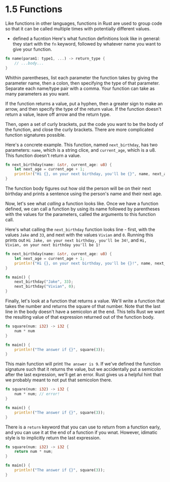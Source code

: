 # 1.5 Functions

Like functions in other languages, functions in Rust are used to group code so that it can be called multiple times with potentially different values.

- defined a fucntion
  Here's what function definitions look like in general: they start with the `fn` keyword, followed by whatever name you want to give your function.

```rs
fn name(param1: type1, ...) -> return_type {
    // ...body...
}
```

Whithin parentheses, list each parameter the function takes by giving the parameter name, then a colon, then specifying the type of that parameter.
Separate each name/type pair with a comma.
Your function can take as many parameters as you want.

If the function returns a value, put a hyphen, then a greater sign to make an arrow, and then specify the type of the return value. If the function doesn't return a value, leave off arrow and the return type.

Then, open a set of curly brackets, put the code you want to be the body of the function, and close the curly brackets.
There are more complicated function signatures possible.

Here's a concrete example. This function, named `next_birthday`, has two parameters: `name`, which is a string clice, and `current_age`, which is a u8. This function doesn't return a value.

```rs
fn next_birthday(name: &str, current_age: u8) {
    let next_age = current_age + 1;
    println!("Hi {}, on your next birthday, you'll be {}", name, next_age);
}
```

The function body figures out how old the person will be on their next birthday and prints a sentence using the person's name and their next age.

Now, let's see what _calling_ a function looks like.
Once we have a function defined, we can call a function by using its name followed by parentheses with the values for the parameters, called the arguments to this function call.

Here's what calling the `next_birthday` function looks line - first, with the values `Jake` and `33`, and next with the values `Vivian` and `0`.
Running this prints out `Hi Jake, on your next birthday, you'll be 34!`,
and `Hi, Vivian, on your next birthday you'll be 1!`

```rs
fn next_birthday(name: &str, current_age: u8) {
    let next_age = current_age + 1;
    println!("Hi {}, on your next birthday, you'll be {}!", name, next_age);
}

fn main() {
    next_birthday("Jake", 33);
    next_birthday("Vivian", 0);
}
```

Finally, let's look at a function that returns a value.
We'll write a function that takes the number and returns the square of that number.
Note that the last line in the body doesn't have a semicolon at the end.
This tells Rust we want the resulting value of that expression returned out of the function body.

```rs
fn square(num: i32) -> i32 {
    num * num
}

fn main() {
    println!("The answer if {}", square(3));
}
```

This main function will print `The answer is 9`. If we've defined the function signature such that it returns the value, but we accidentally put a semicolon after the last expression, we'll get an error.
Rust gives us a helpful hint that we probably meant to not put that semicolon there.

```rs
fn square(num: i32) -> i32 {
    num * num; // error!
}

fn main() {
    println!("The answer if {}", square(3));
}
```

There is a `return` keyword that you can use to return from a function early,
and you can use it at the end of a function if you wnat.
However, idimatic style is to implicitly return the last expression.

```rs
fn square(num: i32) -> i32 {
    return num * num;
}

fn main() {
    println!("The answer if {}", square(3));
}
```
